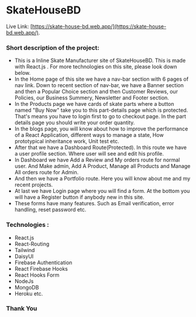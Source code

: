 # SkateHouseBD

Live Link: [https://skate-house-bd.web.app/](https://skate-house-bd.web.app/).

### Short description of the project:
- This is a Inline Skate Manufacturer site of SkateHouseBD. This is made with React.js . For more technologies on this site, please look down below.
- In the Home page of this site we have a nav-bar section with 6 pages of nav link. Down to recent section of nav-bar, we have a Banner section and then a Popular Choice section and then Customer Reviews, our Policies, our Business Summery, Newsletter and Footer section.
- In the Products page we have cards of skate parts where a button named "Buy Now" take you to this part-details page which is protected. That's means you have to login first to go to checkout page. In the part details page you should write your order quantity.
- In the blogs page, you will know about how to improve the performance of a React Application,  different ways to manage a state, How prototypical inheritance work, Unit test etc.
- After that we have a Dashboard Route(Protected). In this route we have a user profile section. Where user will see and edit his profile.
- In Dashboard we have Add a Review and My orders route for normal user. And Make admin, Add A Product, Manage all Products and Manage All orders route for Admin.
- And then we have a Portfolio route. Here you will know about me and my recent projects.
- At last we have Login page where you will find a form. At the bottom you will have a Register button if anybody new in this site.
- These forms have many features. Such as Email verification, error handling, reset password etc.

### Technologies :
- React.js
- React-Routing
- Tailwind
- DaisyUI
- Firebase Authentication
- React Firebase Hooks 
- React Hooks Form 
- NodeJs
- MongoDB
- Heroku etc.


### Thank You